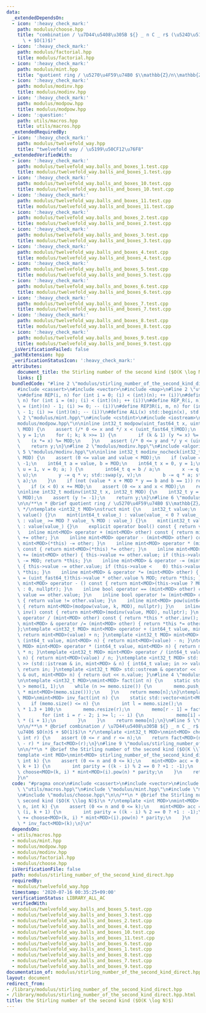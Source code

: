 ```yaml
---
data:
  _extendedDependsOn:
  - icon: ':heavy_check_mark:'
    path: modulus/choose.hpp
    title: "combination / \u7D44\u5408\u305B ${} _ n C _ r$ (\u524D\u51E6\u7406 $O(n)$\
      \ + $O(1)$)"
  - icon: ':heavy_check_mark:'
    path: modulus/factorial.hpp
    title: modulus/factorial.hpp
  - icon: ':heavy_check_mark:'
    path: modulus/mint.hpp
    title: "quotient ring / \u5270\u4F59\u74B0 $\\mathbb{Z}/n\\mathbb{Z}$"
  - icon: ':heavy_check_mark:'
    path: modulus/modinv.hpp
    title: modulus/modinv.hpp
  - icon: ':heavy_check_mark:'
    path: modulus/modpow.hpp
    title: modulus/modpow.hpp
  - icon: ':question:'
    path: utils/macros.hpp
    title: utils/macros.hpp
  _extendedRequiredBy:
  - icon: ':heavy_check_mark:'
    path: modulus/twelvefold_way.hpp
    title: "twelvefold way / \u5199\u50CF12\u76F8"
  _extendedVerifiedWith:
  - icon: ':heavy_check_mark:'
    path: modulus/twelvefold_way.balls_and_boxes_1.test.cpp
    title: modulus/twelvefold_way.balls_and_boxes_1.test.cpp
  - icon: ':heavy_check_mark:'
    path: modulus/twelvefold_way.balls_and_boxes_10.test.cpp
    title: modulus/twelvefold_way.balls_and_boxes_10.test.cpp
  - icon: ':heavy_check_mark:'
    path: modulus/twelvefold_way.balls_and_boxes_11.test.cpp
    title: modulus/twelvefold_way.balls_and_boxes_11.test.cpp
  - icon: ':heavy_check_mark:'
    path: modulus/twelvefold_way.balls_and_boxes_2.test.cpp
    title: modulus/twelvefold_way.balls_and_boxes_2.test.cpp
  - icon: ':heavy_check_mark:'
    path: modulus/twelvefold_way.balls_and_boxes_3.test.cpp
    title: modulus/twelvefold_way.balls_and_boxes_3.test.cpp
  - icon: ':heavy_check_mark:'
    path: modulus/twelvefold_way.balls_and_boxes_4.test.cpp
    title: modulus/twelvefold_way.balls_and_boxes_4.test.cpp
  - icon: ':heavy_check_mark:'
    path: modulus/twelvefold_way.balls_and_boxes_5.test.cpp
    title: modulus/twelvefold_way.balls_and_boxes_5.test.cpp
  - icon: ':heavy_check_mark:'
    path: modulus/twelvefold_way.balls_and_boxes_6.test.cpp
    title: modulus/twelvefold_way.balls_and_boxes_6.test.cpp
  - icon: ':heavy_check_mark:'
    path: modulus/twelvefold_way.balls_and_boxes_7.test.cpp
    title: modulus/twelvefold_way.balls_and_boxes_7.test.cpp
  - icon: ':heavy_check_mark:'
    path: modulus/twelvefold_way.balls_and_boxes_8.test.cpp
    title: modulus/twelvefold_way.balls_and_boxes_8.test.cpp
  - icon: ':heavy_check_mark:'
    path: modulus/twelvefold_way.balls_and_boxes_9.test.cpp
    title: modulus/twelvefold_way.balls_and_boxes_9.test.cpp
  _isVerificationFailed: false
  _pathExtension: hpp
  _verificationStatusIcon: ':heavy_check_mark:'
  attributes:
    document_title: the Stirling number of the second kind ($O(K \log N)$)
    links: []
  bundledCode: "#line 2 \"modulus/stirling_number_of_the_second_kind_direct.hpp\"\n\
    #include <cassert>\n#include <vector>\n#include <map>\n#line 2 \"utils/macros.hpp\"\
    \n#define REP(i, n) for (int i = 0; (i) < (int)(n); ++ (i))\n#define REP3(i, m,\
    \ n) for (int i = (m); (i) < (int)(n); ++ (i))\n#define REP_R(i, n) for (int i\
    \ = (int)(n) - 1; (i) >= 0; -- (i))\n#define REP3R(i, m, n) for (int i = (int)(n)\
    \ - 1; (i) >= (int)(m); -- (i))\n#define ALL(x) std::begin(x), std::end(x)\n#line\
    \ 2 \"modulus/mint.hpp\"\n#include <cstdint>\n#include <iostream>\n#line 4 \"\
    modulus/modpow.hpp\"\n\ninline int32_t modpow(uint_fast64_t x, uint64_t k, int32_t\
    \ MOD) {\n    assert (/* 0 <= x and */ x < (uint_fast64_t)MOD);\n    uint_fast64_t\
    \ y = 1;\n    for (; k; k >>= 1) {\n        if (k & 1) (y *= x) %= MOD;\n    \
    \    (x *= x) %= MOD;\n    }\n    assert (/* 0 <= y and */ y < (uint_fast64_t)MOD);\n\
    \    return y;\n}\n#line 2 \"modulus/modinv.hpp\"\n#include <algorithm>\n#line\
    \ 5 \"modulus/modinv.hpp\"\n\ninline int32_t modinv_nocheck(int32_t value, int32_t\
    \ MOD) {\n    assert (0 <= value and value < MOD);\n    if (value == 0) return\
    \ -1;\n    int64_t a = value, b = MOD;\n    int64_t x = 0, y = 1;\n    for (int64_t\
    \ u = 1, v = 0; a; ) {\n        int64_t q = b / a;\n        x -= q * u; std::swap(x,\
    \ u);\n        y -= q * v; std::swap(y, v);\n        b -= q * a; std::swap(b,\
    \ a);\n    }\n    if (not (value * x + MOD * y == b and b == 1)) return -1;\n\
    \    if (x < 0) x += MOD;\n    assert (0 <= x and x < MOD);\n    return x;\n}\n\
    \ninline int32_t modinv(int32_t x, int32_t MOD) {\n    int32_t y = modinv_nocheck(x,\
    \ MOD);\n    assert (y != -1);\n    return y;\n}\n#line 6 \"modulus/mint.hpp\"\
    \n\n/**\n * @brief quotient ring / \u5270\u4F59\u74B0 $\\mathbb{Z}/n\\mathbb{Z}$\n\
    \ */\ntemplate <int32_t MOD>\nstruct mint {\n    int32_t value;\n    mint() :\
    \ value() {}\n    mint(int64_t value_) : value(value_ < 0 ? value_ % MOD + MOD\
    \ : value_ >= MOD ? value_ % MOD : value_) {}\n    mint(int32_t value_, std::nullptr_t)\
    \ : value(value_) {}\n    explicit operator bool() const { return value; }\n \
    \   inline mint<MOD> operator + (mint<MOD> other) const { return mint<MOD>(*this)\
    \ += other; }\n    inline mint<MOD> operator - (mint<MOD> other) const { return\
    \ mint<MOD>(*this) -= other; }\n    inline mint<MOD> operator * (mint<MOD> other)\
    \ const { return mint<MOD>(*this) *= other; }\n    inline mint<MOD> & operator\
    \ += (mint<MOD> other) { this->value += other.value; if (this->value >= MOD) this->value\
    \ -= MOD; return *this; }\n    inline mint<MOD> & operator -= (mint<MOD> other)\
    \ { this->value -= other.value; if (this->value <    0) this->value += MOD; return\
    \ *this; }\n    inline mint<MOD> & operator *= (mint<MOD> other) { this->value\
    \ = (uint_fast64_t)this->value * other.value % MOD; return *this; }\n    inline\
    \ mint<MOD> operator - () const { return mint<MOD>(this->value ? MOD - this->value\
    \ : 0, nullptr); }\n    inline bool operator == (mint<MOD> other) const { return\
    \ value == other.value; }\n    inline bool operator != (mint<MOD> other) const\
    \ { return value != other.value; }\n    inline mint<MOD> pow(uint64_t k) const\
    \ { return mint<MOD>(modpow(value, k, MOD), nullptr); }\n    inline mint<MOD>\
    \ inv() const { return mint<MOD>(modinv(value, MOD), nullptr); }\n    inline mint<MOD>\
    \ operator / (mint<MOD> other) const { return *this * other.inv(); }\n    inline\
    \ mint<MOD> & operator /= (mint<MOD> other) { return *this *= other.inv(); }\n\
    };\ntemplate <int32_t MOD> mint<MOD> operator + (int64_t value, mint<MOD> n) {\
    \ return mint<MOD>(value) + n; }\ntemplate <int32_t MOD> mint<MOD> operator -\
    \ (int64_t value, mint<MOD> n) { return mint<MOD>(value) - n; }\ntemplate <int32_t\
    \ MOD> mint<MOD> operator * (int64_t value, mint<MOD> n) { return mint<MOD>(value)\
    \ * n; }\ntemplate <int32_t MOD> mint<MOD> operator / (int64_t value, mint<MOD>\
    \ n) { return mint<MOD>(value) / n; }\ntemplate <int32_t MOD> std::istream & operator\
    \ >> (std::istream & in, mint<MOD> & n) { int64_t value; in >> value; n = value;\
    \ return in; }\ntemplate <int32_t MOD> std::ostream & operator << (std::ostream\
    \ & out, mint<MOD> n) { return out << n.value; }\n#line 4 \"modulus/factorial.hpp\"\
    \n\ntemplate <int32_t MOD>\nmint<MOD> fact(int n) {\n    static std::vector<mint<MOD>\
    \ > memo(1, 1);\n    while (n >= memo.size()) {\n        memo.push_back(memo.back()\
    \ * mint<MOD>(memo.size()));\n    }\n    return memo[n];\n}\ntemplate <int32_t\
    \ MOD>\nmint<MOD> inv_fact(int n) {\n    static std::vector<mint<MOD> > memo;\n\
    \    if (memo.size() <= n) {\n        int l = memo.size();\n        int r = n\
    \ * 1.3 + 100;\n        memo.resize(r);\n        memo[r - 1] = fact<MOD>(r - 1).inv();\n\
    \        for (int i = r - 2; i >= l; -- i) {\n            memo[i] = memo[i + 1]\
    \ * (i + 1);\n        }\n    }\n    return memo[n];\n}\n#line 5 \"modulus/choose.hpp\"\
    \n\n/**\n * @brief combination / \u7D44\u5408\u305B ${} _ n C _ r$ (\u524D\u51E6\
    \u7406 $O(n)$ + $O(1)$)\n */\ntemplate <int32_t MOD>\nmint<MOD> choose(int n,\
    \ int r) {\n    assert (0 <= r and r <= n);\n    return fact<MOD>(n) * inv_fact<MOD>(n\
    \ - r) * inv_fact<MOD>(r);\n}\n#line 9 \"modulus/stirling_number_of_the_second_kind_direct.hpp\"\
    \n\n/**\n * @brief the Stirling number of the second kind ($O(K \\log N)$)\n */\n\
    template <int MOD>\nmint<MOD> stirling_number_of_the_second_kind_direct(int n,\
    \ int k) {\n    assert (0 <= n and 0 <= k);\n    mint<MOD> acc = 0;\n    REP (i,\
    \ k + 1) {\n        int parity = ((k - i) % 2 == 0 ? +1 : -1);\n        acc +=\
    \ choose<MOD>(k, i) * mint<MOD>(i).pow(n) * parity;\n    }\n    return acc * inv_fact<MOD>(k);\n\
    }\n"
  code: "#pragma once\n#include <cassert>\n#include <vector>\n#include <map>\n#include\
    \ \"utils/macros.hpp\"\n#include \"modulus/mint.hpp\"\n#include \"modulus/factorial.hpp\"\
    \n#include \"modulus/choose.hpp\"\n\n/**\n * @brief the Stirling number of the\
    \ second kind ($O(K \\log N)$)\n */\ntemplate <int MOD>\nmint<MOD> stirling_number_of_the_second_kind_direct(int\
    \ n, int k) {\n    assert (0 <= n and 0 <= k);\n    mint<MOD> acc = 0;\n    REP\
    \ (i, k + 1) {\n        int parity = ((k - i) % 2 == 0 ? +1 : -1);\n        acc\
    \ += choose<MOD>(k, i) * mint<MOD>(i).pow(n) * parity;\n    }\n    return acc\
    \ * inv_fact<MOD>(k);\n}\n"
  dependsOn:
  - utils/macros.hpp
  - modulus/mint.hpp
  - modulus/modpow.hpp
  - modulus/modinv.hpp
  - modulus/factorial.hpp
  - modulus/choose.hpp
  isVerificationFile: false
  path: modulus/stirling_number_of_the_second_kind_direct.hpp
  requiredBy:
  - modulus/twelvefold_way.hpp
  timestamp: '2020-07-16 00:35:25+09:00'
  verificationStatus: LIBRARY_ALL_AC
  verifiedWith:
  - modulus/twelvefold_way.balls_and_boxes_5.test.cpp
  - modulus/twelvefold_way.balls_and_boxes_3.test.cpp
  - modulus/twelvefold_way.balls_and_boxes_2.test.cpp
  - modulus/twelvefold_way.balls_and_boxes_4.test.cpp
  - modulus/twelvefold_way.balls_and_boxes_10.test.cpp
  - modulus/twelvefold_way.balls_and_boxes_11.test.cpp
  - modulus/twelvefold_way.balls_and_boxes_6.test.cpp
  - modulus/twelvefold_way.balls_and_boxes_1.test.cpp
  - modulus/twelvefold_way.balls_and_boxes_8.test.cpp
  - modulus/twelvefold_way.balls_and_boxes_7.test.cpp
  - modulus/twelvefold_way.balls_and_boxes_9.test.cpp
documentation_of: modulus/stirling_number_of_the_second_kind_direct.hpp
layout: document
redirect_from:
- /library/modulus/stirling_number_of_the_second_kind_direct.hpp
- /library/modulus/stirling_number_of_the_second_kind_direct.hpp.html
title: the Stirling number of the second kind ($O(K \log N)$)
---
```

